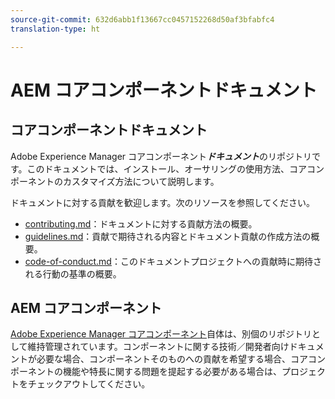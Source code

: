 ```yaml
---
source-git-commit: 632d6abb1f13667cc0457152268d50af3bfabfc4
translation-type: ht

---
```

# AEM コアコンポーネントドキュメント

## コアコンポーネントドキュメント

Adobe Experience Manager コアコンポーネント***ドキュメント***のリポジトリです。このドキュメントでは、インストール、オーサリングの使用方法、コアコンポーネントのカスタマイズ方法について説明します。

ドキュメントに対する貢献を歓迎します。次のリソースを参照してください。

* [contributing.md](contributing.md)：ドキュメントに対する貢献方法の概要。
* [guidelines.md](guidelines.md)：貢献で期待される内容とドキュメント貢献の作成方法の概要。
* [code-of-conduct.md](code-of-conduct.md)：このドキュメントプロジェクトへの貢献時に期待される行動の基準の概要。

## AEM コアコンポーネント

[Adobe Experience Manager コアコンポーネント](https://github.com/adobe/aem-core-wcm-components)自体は、別個のリポジトリとして維持管理されています。コンポーネントに関する技術／開発者向けドキュメントが必要な場合、コンポーネントそのものへの貢献を希望する場合、コアコンポーネントの機能や特長に関する問題を提起する必要がある場合は、プロジェクトをチェックアウトしてください。